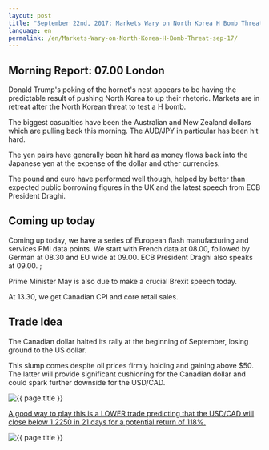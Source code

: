 ```yaml
---
layout: post
title: "September 22nd, 2017: Markets Wary on North Korea H Bomb Threat"
language: en
permalink: /en/Markets-Wary-on-North-Korea-H-Bomb-Threat-sep-17/
---
```

## Morning Report: 07.00 London

Donald Trump's poking of the hornet's nest appears to be having the predictable result of pushing North Korea to up their rhetoric. Markets are in retreat after the North Korean threat to test a H bomb.

The biggest casualties have been the Australian and New Zealand dollars which are pulling back this morning. The AUD/JPY in particular has been hit hard. 

The yen pairs have generally been hit hard as money flows back into the Japanese yen at the expense of the dollar and other currencies. 

The pound and euro have performed well though, helped by better than expected public borrowing figures in the UK and the latest speech from ECB President Draghi. 


## Coming up today

Coming up today, we have a series of European flash manufacturing and services PMI data points. We start with French data at 08.00, followed by German at 08.30 and EU wide at 09.00. ECB President Draghi also speaks at 09.00. ;

Prime Minister May is also due to make a crucial Brexit speech today. 

At 13.30, we get Canadian CPI and core retail sales. 

## Trade Idea

The Canadian dollar halted its rally at the beginning of September, losing ground to the US dollar. 

This slump comes despite oil prices firmly holding and gaining above $50. The latter will provide significant cushioning for the Canadian dollar and could spark further downside for the USD/CAD.
 
<img class="post-image" src="{{ site.url }}/images/sep-17/22-09-2017 06-55-05.jpg" alt="{{ page.title }}" title="{{ page.title }}">

<a href="%LINK%%?currency=GBP&market=forex&underlying=frxUSDCAD&formname=higherlower&duration_amount=21&duration_units=d&amount=10&amount_type=payout&expiry_type=duration&barrier=1.2250" target="_blank">A good way to play this is a LOWER trade predicting that the USD/CAD will close below 1.2250 in 21 days for a potential return of 118%.</a>

<img class="post-image" src="{{ site.url }}/images/sep-17/22-09-2017 07-04-15.jpg" alt="{{ page.title }}" title="{{ page.title }}">

